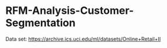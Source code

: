 # RFM-Analysis-Customer-Segmentation
Data set:
https://archive.ics.uci.edu/ml/datasets/Online+Retail+II
